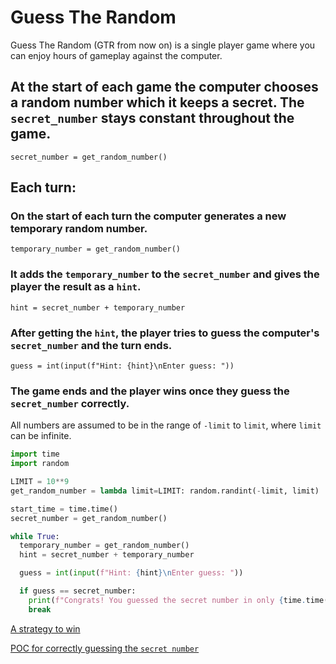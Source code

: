 # Guess The Random

Guess The Random (GTR from now on) is a single player game where you can enjoy hours of gameplay against the computer.

## At the start of each game the computer chooses a random number which it keeps a secret. The `secret_number` stays constant throughout the game.

`secret_number = get_random_number()`

## Each turn:

### On the start of each turn the computer generates a new temporary random number.

`temporary_number = get_random_number()`

### It adds the `temporary_number` to the `secret_number` and gives the player the result as a `hint`.

`hint = secret_number + temporary_number`

### After getting the `hint`, the player tries to guess the computer's `secret_number` and the turn ends.

`guess = int(input(f"Hint: {hint}\nEnter guess: "))`

### The game ends and the player wins once they guess the `secret_number` correctly. 

All numbers are assumed to be in the range of `-limit` to `limit`, where `limit` can be infinite.

```python
import time
import random

LIMIT = 10**9
get_random_number = lambda limit=LIMIT: random.randint(-limit, limit)

start_time = time.time()
secret_number = get_random_number()

while True:
  temporary_number = get_random_number()
  hint = secret_number + temporary_number

  guess = int(input(f"Hint: {hint}\nEnter guess: "))

  if guess == secret_number:
    print(f"Congrats! You guessed the secret number in only {time.time() - start_time} seconds!")
    break
```

[A strategy to win](SOLUTION.md)

[POC for correctly guessing the `secret number`](guess_the_random.py)
